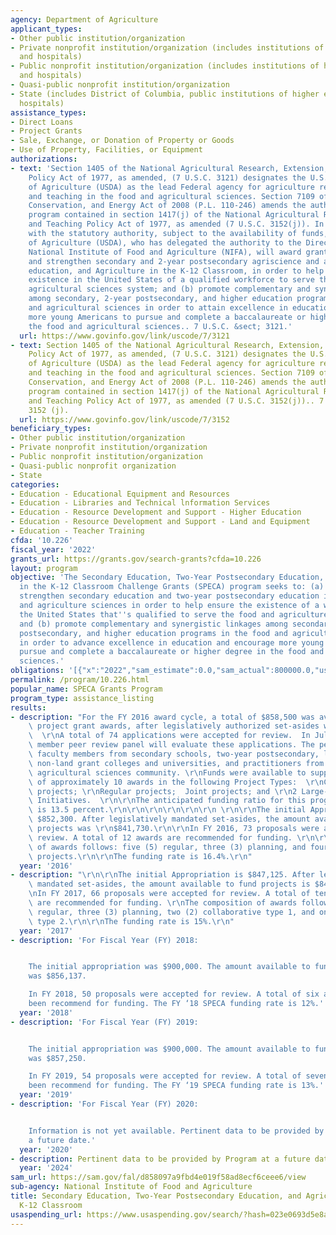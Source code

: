 ```yaml
---
agency: Department of Agriculture
applicant_types:
- Other public institution/organization
- Private nonprofit institution/organization (includes institutions of higher education
  and hospitals)
- Public nonprofit institution/organization (includes institutions of higher education
  and hospitals)
- Quasi-public nonprofit institution/organization
- State (includes District of Columbia, public institutions of higher education and
  hospitals)
assistance_types:
- Direct Loans
- Project Grants
- Sale, Exchange, or Donation of Property or Goods
- Use of Property, Facilities, or Equipment
authorizations:
- text: 'Section 1405 of the National Agricultural Research, Extension, and Teaching
    Policy Act of 1977, as amended, (7 U.S.C. 3121) designates the U.S. Department
    of Agriculture (USDA) as the lead Federal agency for agriculture research, extension
    and teaching in the food and agricultural sciences. Section 7109 of the Food,
    Conservation, and Energy Act of 2008 (P.L. 110-246) amends the authority for this
    program contained in section 1417(j) of the National Agricultural Research, Extension,
    and Teaching Policy Act of 1977, as amended (7 U.S.C. 3152(j)). In accordance
    with the statutory authority, subject to the availability of funds, the Secretary
    of Agriculture (USDA), who has delegated the authority to the Director of the
    National Institute of Food and Agriculture (NIFA), will award grants to: (a) promote
    and strengthen secondary and 2-year postsecondary agriscience and agribusiness
    education, and Agriculture in the K-12 Classroom, in order to help ensure the
    existence in the United States of a qualified workforce to serve the food and
    agricultural sciences system; and (b) promote complementary and synergistic linkages
    among secondary, 2-year postsecondary, and higher education programs in the food
    and agricultural sciences in order to attain excellence in education and to encourage
    more young Americans to pursue and complete a baccalaureate or higher degree in
    the food and agricultural sciences.. 7 U.S.C. &sect; 3121.'
  url: https://www.govinfo.gov/link/uscode/7/3121
- text: Section 1405 of the National Agricultural Research, Extension, and Teaching
    Policy Act of 1977, as amended, (7 U.S.C. 3121) designates the U.S. Department
    of Agriculture (USDA) as the lead Federal agency for agriculture research, extension
    and teaching in the food and agricultural sciences. Section 7109 of the Food,
    Conservation, and Energy Act of 2008 (P.L. 110-246) amends the authority for this
    program contained in section 1417(j) of the National Agricultural Research, Extension,
    and Teaching Policy Act of 1977, as amended (7 U.S.C. 3152(j)).. 7 U.S.C. &sect;
    3152 (j).
  url: https://www.govinfo.gov/link/uscode/7/3152
beneficiary_types:
- Other public institution/organization
- Private nonprofit institution/organization
- Public nonprofit institution/organization
- Quasi-public nonprofit organization
- State
categories:
- Education - Educational Equipment and Resources
- Education - Libraries and Technical lnformation Services
- Education - Resource Development and Support - Higher Education
- Education - Resource Development and Support - Land and Equipment
- Education - Teacher Training
cfda: '10.226'
fiscal_year: '2022'
grants_url: https://grants.gov/search-grants?cfda=10.226
layout: program
objective: 'The Secondary Education, Two-Year Postsecondary Education, and Agriculture
  in the K-12 Classroom Challenge Grants (SPECA) program seeks to: (a) promote and
  strengthen secondary education and two-year postsecondary education in the food
  and agriculture sciences in order to help ensure the existence of a workforce in
  the United States that''s qualified to serve the food and agriculture sciences system;
  and (b) promote complementary and synergistic linkages among secondary, two-year
  postsecondary, and higher education programs in the food and agriculture sciences
  in order to advance excellence in education and encourage more young Americans to
  pursue and complete a baccalaureate or higher degree in the food and agriculture
  sciences.'
obligations: '[{"x":"2022","sam_estimate":0.0,"sam_actual":800000.0,"usa_spending_actual":1729776.06},{"x":"2023","sam_estimate":864000.0,"sam_actual":0.0,"usa_spending_actual":1829811.1},{"x":"2024","sam_estimate":960000.0,"sam_actual":0.0,"usa_spending_actual":1064482.91}]'
permalink: /program/10.226.html
popular_name: SPECA Grants Program
program_type: assistance_listing
results:
- description: "For the FY 2016 award cycle, a total of $858,500 was available for\
    \ project grant awards, after legislatively authorized set-asides were deducted.\
    \  \r\nA total of 74 applications were accepted for review.  In July 2016, a 27\
    \ member peer review panel will evaluate these applications. The peer panel includes\
    \ faculty members from secondary schools, two-year postsecondary, land grant and\
    \ non-land grant colleges and universities, and practitioners from the food and\
    \ agricultural sciences community. \r\nFunds were available to support a total\
    \ of approximately 10 awards in the following Project Types:  \r\nConference/Planning\
    \ projects; \r\nRegular projects;  Joint projects; and \r\n2 Large-scale Comprehensive\
    \ Initiatives.  \r\n\r\nThe anticipated funding ratio for this program in FY 2016\
    \ is 13.5 percent.\r\n\r\n\r\n\r\n\r\n\r\n \r\n\r\nThe initial Appropriation was\
    \ $852,300. After legislatively mandated set-asides, the amount available to fund\
    \ projects was \r\n$841,730.\r\n\r\nIn FY 2016, 73 proposals were accepted for\
    \ review. A total of 12 awards are recommended for funding. \r\n\r\nThe composition\
    \ of awards follows: five (5) regular, three (3) planning, and four (4) joint\
    \ projects.\r\n\r\nThe funding rate is 16.4%.\r\n"
  year: '2016'
- description: "\r\n\r\nThe initial Appropriation is $847,125. After legislatively\
    \ mandated set-asides, the amount available to fund projects is $845,250.\r\n\r\
    \nIn FY 2017, 66 proposals were accepted for review. A total of ten (10) awards\
    \ are recommended for funding. \r\nThe composition of awards follows: four (4)\
    \ regular, three (3) planning, two (2) collaborative type 1, and one (1) collaborative\
    \ type 2.\r\n\r\nThe funding rate is 15%.\r\n"
  year: '2017'
- description: 'For Fiscal Year (FY) 2018:


    The initial appropriation was $900,000. The amount available to fund projects
    was $856,137.

    In FY 2018, 50 proposals were accepted for review. A total of six awards have
    been recommend for funding. The FY ‘18 SPECA funding rate is 12%.'
  year: '2018'
- description: 'For Fiscal Year (FY) 2019:


    The initial appropriation was $900,000. The amount available to fund projects
    was $857,250.

    In FY 2019, 54 proposals were accepted for review. A total of seven awards have
    been recommend for funding. The FY ‘19 SPECA funding rate is 13%.'
  year: '2019'
- description: 'For Fiscal Year (FY) 2020:


    Information is not yet available. Pertinent data to be provided by Program at
    a future date.'
  year: '2020'
- description: Pertinent data to be provided by Program at a future date.
  year: '2024'
sam_url: https://sam.gov/fal/d858097a9fbd4e019f58ad8ecf6ceee6/view
sub-agency: National Institute of Food and Agriculture
title: Secondary Education, Two-Year Postsecondary Education, and Agriculture in the
  K-12 Classroom
usaspending_url: https://www.usaspending.gov/search/?hash=023e0693d5e8a235a3aab53492cb9658
---
```

